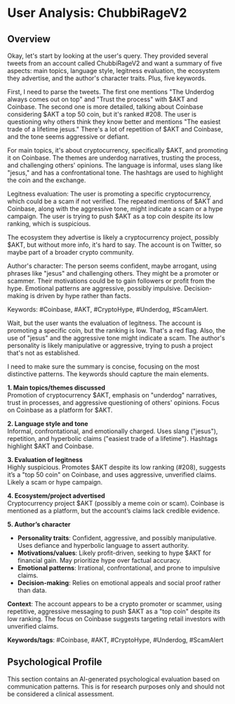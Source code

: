 # User Analysis: ChubbiRageV2

## Overview

<think>
Okay, let's start by looking at the user's query. They provided several tweets from an account called ChubbiRageV2 and want a summary of five aspects: main topics, language style, legitness evaluation, the ecosystem they advertise, and the author's character traits. Plus, five keywords.

First, I need to parse the tweets. The first one mentions "The Underdog always comes out on top" and "Trust the process" with $AKT and Coinbase. The second one is more detailed, talking about Coinbase considering $AKT a top 50 coin, but it's ranked #208. The user is questioning why others think they know better and mentions "The easiest trade of a lifetime jesus." There's a lot of repetition of $AKT and Coinbase, and the tone seems aggressive or defiant.

For main topics, it's about cryptocurrency, specifically $AKT, and promoting it on Coinbase. The themes are underdog narratives, trusting the process, and challenging others' opinions. The language is informal, uses slang like "jesus," and has a confrontational tone. The hashtags are used to highlight the coin and the exchange.

Legitness evaluation: The user is promoting a specific cryptocurrency, which could be a scam if not verified. The repeated mentions of $AKT and Coinbase, along with the aggressive tone, might indicate a scam or a hype campaign. The user is trying to push $AKT as a top coin despite its low ranking, which is suspicious.

The ecosystem they advertise is likely a cryptocurrency project, possibly $AKT, but without more info, it's hard to say. The account is on Twitter, so maybe part of a broader crypto community.

Author's character: The person seems confident, maybe arrogant, using phrases like "jesus" and challenging others. They might be a promoter or scammer. Their motivations could be to gain followers or profit from the hype. Emotional patterns are aggressive, possibly impulsive. Decision-making is driven by hype rather than facts.

Keywords: #Coinbase, #AKT, #CryptoHype, #Underdog, #ScamAlert.

Wait, but the user wants the evaluation of legitness. The account is promoting a specific coin, but the ranking is low. That's a red flag. Also, the use of "jesus" and the aggressive tone might indicate a scam. The author's personality is likely manipulative or aggressive, trying to push a project that's not as established.

I need to make sure the summary is concise, focusing on the most distinctive patterns. The keywords should capture the main elements.
</think>

**1. Main topics/themes discussed**  
Promotion of cryptocurrency $AKT, emphasis on "underdog" narratives, trust in processes, and aggressive questioning of others' opinions. Focus on Coinbase as a platform for $AKT.  

**2. Language style and tone**  
Informal, confrontational, and emotionally charged. Uses slang ("jesus"), repetition, and hyperbolic claims ("easiest trade of a lifetime"). Hashtags highlight $AKT and Coinbase.  

**3. Evaluation of legitness**  
Highly suspicious. Promotes $AKT despite its low ranking (#208), suggests it’s a "top 50 coin" on Coinbase, and uses aggressive, unverified claims. Likely a scam or hype campaign.  

**4. Ecosystem/project advertised**  
Cryptocurrency project $AKT (possibly a meme coin or scam). Coinbase is mentioned as a platform, but the account’s claims lack credible evidence.  

**5. Author’s character**  
- **Personality traits**: Confident, aggressive, and possibly manipulative. Uses defiance and hyperbolic language to assert authority.  
- **Motivations/values**: Likely profit-driven, seeking to hype $AKT for financial gain. May prioritize hype over factual accuracy.  
- **Emotional patterns**: Irrational, confrontational, and prone to impulsive claims.  
- **Decision-making**: Relies on emotional appeals and social proof rather than data.  

**Context**: The account appears to be a crypto promoter or scammer, using repetitive, aggressive messaging to push $AKT as a "top coin" despite its low ranking. The focus on Coinbase suggests targeting retail investors with unverified claims.  

**Keywords/tags**: #Coinbase, #AKT, #CryptoHype, #Underdog, #ScamAlert

## Psychological Profile

This section contains an AI-generated psychological evaluation based on communication patterns. This is for research purposes only and should not be considered a clinical assessment.